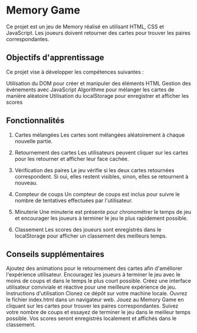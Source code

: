 # Memory Game
Ce projet est un jeu de Memory réalisé en utilisant HTML, CSS et JavaScript. Les joueurs doivent retourner des cartes pour trouver les paires correspondantes.

## Objectifs d'apprentissage
Ce projet vise à développer les compétences suivantes :

Utilisation du DOM pour créer et manipuler des éléments HTML
Gestion des événements avec JavaScript
Algorithme pour mélanger les cartes de manière aléatoire
Utilisation du localStorage pour enregistrer et afficher les scores

## Fonctionnalités
1. Cartes mélangées
Les cartes sont mélangées aléatoirement à chaque nouvelle partie.

2. Retournement des cartes
Les utilisateurs peuvent cliquer sur les cartes pour les retourner et afficher leur face cachée.

3. Vérification des paires
Le jeu vérifie si les deux cartes retournées correspondent. Si oui, elles restent visibles, sinon, elles se retournent à nouveau.

4. Compteur de coups
Un compteur de coups est inclus pour suivre le nombre de tentatives effectuées par l'utilisateur.

5. Minuterie
Une minuterie est présente pour chronométrer le temps de jeu et encourager les joueurs à terminer le jeu le plus rapidement possible.

6. Classement
Les scores des joueurs sont enregistrés dans le localStorage pour afficher un classement des meilleurs temps.

## Conseils supplémentaires

Ajoutez des animations pour le retournement des cartes afin d'améliorer l'expérience utilisateur.
Encouragez les joueurs à terminer le jeu avec le moins de coups et dans le temps le plus court possible.
Créez une interface utilisateur conviviale et réactive pour une meilleure expérience de jeu.
Instructions d'utilisation
Clonez ce dépôt sur votre machine locale.
Ouvrez le fichier index.html dans un navigateur web.
Jouez au Memory Game en cliquant sur les cartes pour trouver les paires correspondantes.
Suivez votre nombre de coups et essayez de terminer le jeu dans le meilleur temps possible.
Vos scores seront enregistrés localement et affichés dans le classement.

